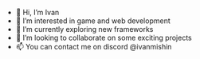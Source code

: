 - 👋 Hi, I’m Ivan
- 👀 I’m interested in game and web development
- 🌱 I’m currently exploring new frameworks
- 💞️ I’m looking to collaborate on some exciting projects
- 📫 You can contact me on discord @ivanmishin

<!---
IvanMishin1/IvanMishin1 is a ✨ special ✨ repository because its `README.md` (this file) appears on your GitHub profile.
You can click the Preview link to take a look at your changes.
--->
